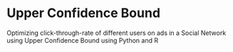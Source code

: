 # Upper Confidence Bound

Optimizing click-through-rate of different users on ads in a Social Network using Upper Confidence Bound using Python and R

